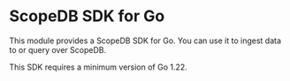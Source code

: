 # ScopeDB SDK for Go

This module provides a ScopeDB SDK for Go. You can use it to ingest data to or query over ScopeDB.

This SDK requires a minimum version of Go 1.22.
